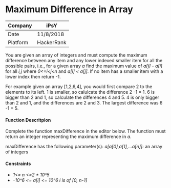 # Maximum Difference in Array

Company| iPsY
---|---
Date|11/8/2018
Platform|HackerRank

You are given an array of integers and must compute the maximum difference between any item and any lower indexed smaller item for all the possible pairs, i.e., for a given array _a_ find the maximum value of _a[j] - a[i]_ for all _i,j_ where _0<=i<j<n_ and _a[i] < a[j]_. If no item has a smaller item with a lower index then return -1.

For example given an array [1,2,6,4], you would first compare 2 to the elements to its left. 1 is smaller, so calulcate the difference 2 -1 = 1. 6 is bigger than 2 and 1, so calculate the differences 4 and 5. 4 is only bigger than 2 and 1, and the differences are 2 and 3. The largest difference was 6 -1 = 5.

#### Function Descritpion

Complete the function maxDifference in the editor below. The function must return an integer representing the maximum difference in _a_.

maxDifference has the following parameter(s):
 _a[a[0],a[1],...a[n]]:_ an array of integers

 #### Constraints
 * _1<= n <=2 * 10^5_
 * _-10^6 <= a[i] <= 10^6 i is of [0, n-1]_